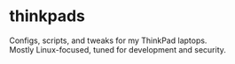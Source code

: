 # thinkpads

Configs, scripts, and tweaks for my ThinkPad laptops.  
Mostly Linux-focused, tuned for development and security.
